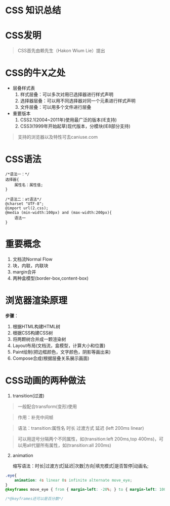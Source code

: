 # CSS 知识总结

# CSS发明
> CSS首先由赖先生（Hakon Wium Lie）提出

# CSS的牛X之处
* 层叠样式表
  1. 样式层叠：可以多次对用已选择器进行样式声明
  2. 选择器层叠：可以用不同选择器对同一个元素进行样式声明
  3. 文件层叠：可以用多个文件进行层叠
* 重要版本
  1. CSS2.1(2004~2011年)使用最广泛的版本(IE支持)
  2. CSS3(1999年开始起草)现代版本，分模块(IE8部分支持)
   
> 支持的浏览器以及特性可去caniuse.com

# CSS语法
```
/*语法一：*/
选择器{
    属性名：属性值;
}

/*语法二：at语法*/
@charset "UTF-8";
@import url(2.css);
@media (min-width:100px) and (max-width:200px){
    语法一
}
```
# 重要概念
1. 文档流Normal Flow
2. 块，内联，内联块
3. margin合并
4. 两种盒模型(border-box,content-box)
# 浏览器渲染原理
**步骤**：

1. 根据HTML构建HTML树
2. 根据CSS构建CSS树
3. 将两颗树合并成一颗渲染树
4. Layout布局(文档流，盒模型，计算大小和位置)
5. Paint绘制(把边框颜色，文字颜色，阴影等画出来)
6. Compose合成(根据层叠关系展示画面)


# CSS动画的两种做法
1. transition(过渡)
> 一般配合transform(变形)使用

> 作用：补充中间帧

> 语法：transition:属性名 时长 过渡方式 延迟
> (left 200ms linear)

>可以用逗号分隔两个不同属性，如(transition:left 200ms,top 400ms)，可以用all代替所有属性，如(transition:all 200ms)
2. animation

    缩写语法：时长|过渡方式|延迟|次数|方向|填充模式|是否暂停|动画名;
```css
.eye{
    animation: 4s linear 0s infinite alternate move_eye;
}
@keyframes move_eye { from { margin-left: -20%; } to { margin-left: 100%; }  }

/*@keyframes还可以是百分数*/
```



